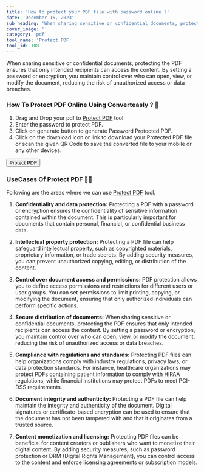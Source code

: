 ```yaml
---
title: 'How to protect your PDF file with password online ?'
date: 'December 16, 2023'
sub_heading: 'When sharing sensitive or confidential documents, protecting the PDF ensures that only intended recipients can access the content.'
cover_image: ''
category: 'pdf'
tool_name: 'Protect PDF'
tool_id: 108
---
```


When sharing sensitive or confidential documents, protecting the PDF ensures that only intended recipients can access the content. By setting a password or encryption, you maintain control over who can open, view, or modify the document, reducing the risk of unauthorized access or data breaches.

### How To Protect PDF Online Using Converteasly ? 🌄

1. Drag and Drop your pdf to [Protect PDF](https://www.converteasly.com/uploads/protect-pdf/108) tool.
2. Enter the password to protect PDF.
3. Click on generate button to generate Password Protected PDF.
4. Click on the download icon or link to download your Protected PDF file or scan the given QR Code to save the converted file to your mobile or any other devices.

<button url='https://www.converteasly.com/uploads/protect-pdf/108'>Protect PDF</button>

### UseCases Of Protect PDF 🙇‍♀️

Following are the areas where we can use [Protect PDF](https://www.converteasly.com/uploads/protect-pdf/108) tool.

1. **Confidentiality and data protection:** Protecting a PDF with a password or encryption ensures the confidentiality of sensitive information contained within the document. This is particularly important for documents that contain personal, financial, or confidential business data.

2. **Intellectual property protection:** Protecting a PDF file can help safeguard intellectual property, such as copyrighted materials, proprietary information, or trade secrets. By adding security measures, you can prevent unauthorized copying, editing, or distribution of the content.

3. **Control over document access and permissions:** PDF protection allows you to define access permissions and restrictions for different users or user groups. You can set permissions to limit printing, copying, or modifying the document, ensuring that only authorized individuals can perform specific actions.

4. **Secure distribution of documents:** When sharing sensitive or confidential documents, protecting the PDF ensures that only intended recipients can access the content. By setting a password or encryption, you maintain control over who can open, view, or modify the document, reducing the risk of unauthorized access or data breaches.

5. **Compliance with regulations and standards:** Protecting PDF files can help organizations comply with industry regulations, privacy laws, or data protection standards. For instance, healthcare organizations may protect PDFs containing patient information to comply with HIPAA regulations, while financial institutions may protect PDFs to meet PCI-DSS requirements.

6. **Document integrity and authenticity:** Protecting a PDF file can help maintain the integrity and authenticity of the document. Digital signatures or certificate-based encryption can be used to ensure that the document has not been tampered with and that it originates from a trusted source.

7. **Content monetization and licensing:** Protecting PDF files can be beneficial for content creators or publishers who want to monetize their digital content. By adding security measures, such as password protection or DRM (Digital Rights Management), you can control access to the content and enforce licensing agreements or subscription models.

